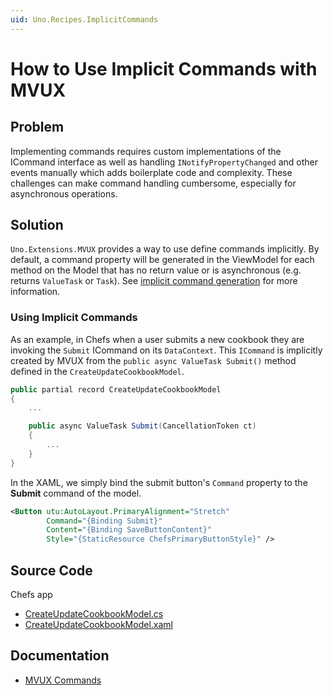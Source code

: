 ```yaml
---
uid: Uno.Recipes.ImplicitCommands
---
```


# How to Use Implicit Commands with MVUX

## Problem

Implementing commands requires custom implementations of the ICommand interface as well as handling `INotifyPropertyChanged` and other events manually which adds boilerplate code and complexity. These challenges can make command handling cumbersome, especially for asynchronous operations.

## Solution

`Uno.Extensions.MVUX` provides a way to use define commands implicitly. By default, a command property will be generated in the ViewModel for each method on the Model that has no return value or is asynchronous (e.g. returns `ValueTask` or `Task`). See [implicit command generation](xref:Uno.Extensions.Mvux.Advanced.Commands#implicit-command-generation) for more information.

### Using Implicit Commands

As an example, in Chefs when a user submits a new cookbook they are invoking the `Submit` ICommand on its `DataContext`. This `ICommand` is implicitly created by MVUX from the `public async ValueTask Submit()` method defined in the `CreateUpdateCookbookModel`.

```csharp
public partial record CreateUpdateCookbookModel
{
    ...

    public async ValueTask Submit(CancellationToken ct)
    {
        ...
    }
}
```

In the XAML, we simply bind the submit button's `Command` property to the **Submit** command of the model.

```xml
<Button utu:AutoLayout.PrimaryAlignment="Stretch"
        Command="{Binding Submit}"
        Content="{Binding SaveButtonContent}"
        Style="{StaticResource ChefsPrimaryButtonStyle}" />
```

## Source Code

Chefs app

- [CreateUpdateCookbookModel.cs](https://github.com/unoplatform/uno.chefs/blob/19ace5c583ef4ef55f019589dd1eb07e43000de9/src/Chefs/Presentation/CreateUpdateCookbookModel.cs#L64-L86)
- [CreateUpdateCookbookModel.xaml](https://github.com/unoplatform/uno.chefs/blob/19ace5c583ef4ef55f019589dd1eb07e43000de9/src/Chefs/Views/CreateUpdateCookbookPage.xaml#L143-L146)

## Documentation

- [MVUX Commands](xref:Uno.Extensions.Mvux.Advanced.Commands#implicit-command-generation)
